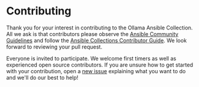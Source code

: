 # Contributing

Thank you for your interest in contributing to the Ollama Ansible Collection.
All we ask is that contributors please observe the [Ansible Community Guidelines](https://docs.ansible.com/ansible/devel/community/index.html)
and follow the [Ansible Collections Contributor Guide](https://docs.ansible.com/ansible/devel/community/contributions_collections.html).
We look forward to reviewing your pull request.

Everyone is invited to participate.
We welcome first timers as well as experienced open source contributors.
If you are unsure how to get started with your contribution,
open a [new issue](https://github.com/ygalblum/ansible-ollama-collection/issues/new) explaining what you want to do and we'll do our best to help!
